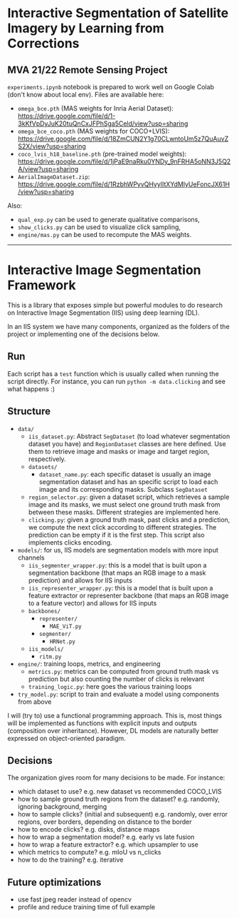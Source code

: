 # Interactive Segmentation of Satellite Imagery by Learning from Corrections
## MVA 21/22 Remote Sensing Project

`experiments.ipynb` notebook is prepared to work well on Google Colab (don't know about local env).
Files are available here:
- `omega_bce.pth` (MAS weights for Inria Aerial Dataset): https://drive.google.com/file/d/1-3kKfVpDyJuK20tuQnCxJFPhSga5Celd/view?usp=sharing
- `omega_bce_coco.pth` (MAS weights for COCO+LVIS): https://drive.google.com/file/d/18ZmCUN2Y1g70CLwntoUm5z7QuAuvZS2X/view?usp=sharing
- `coco_lvis_h18_baseline.pth` (pre-trained model weights): https://drive.google.com/file/d/1jPaE9naRku0YNDy_9nFRHA5oNN3J5Q2A/view?usp=sharing
- `AerialImageDataset.zip`: https://drive.google.com/file/d/1RzbhWPyvQHyylItXYdMlyUeFoncJX61H/view?usp=sharing

Also:
- `qual_exp.py` can be used to generate qualitative comparisons,
- `show_clicks.py` can be used to visualize click sampling,
- `engine/mas.py` can be used to recompute the MAS weights.

---------------------------------------------------------------------------------------------------------------------------

# Interactive Image Segmentation Framework

This is a library that exposes simple but powerful modules to do research on Interactive Image Segmentation (IIS) using deep learning (DL).


In an IIS system we have many components, organized as the folders of the project or implementing one of the decisions below.

## Run
Each script has a `test` function which is usually called when running the script directly. For instance, you can run `python -m data.clicking` and see what happens :)


## Structure
- `data/`
    - `iis_dataset.py`: Abstract `SegDataset` (to load whatever segmentation dataset you have) and `RegionDataset` classes are here defined. Use them to retrieve image and masks or image and target region, respectively.
    - `datasets/`
        - `dataset_name.py`: each specific dataset is usually an image segmentation dataset and has an specific script to load each image and its corresponding masks. Subclass `SegDataset`
    - `region_selector.py`: given a dataset script, which retrieves a sample image and its masks, we must select one ground truth mask from between these masks. Different strategies are implemented here.
    - `clicking.py`: given a ground truth mask, past clicks and a prediction, we compute the next click according to different strategies. The prediction can be empty if it is the first step. This script also implements clicks encoding.
- `models/`: for us, IIS models are segmentation models with more input channels
    - `iis_segmenter_wrapper.py`: this is a model that is built upon a segmentation backbone (that maps an RGB image to a mask prediction) and allows for IIS inputs
    - `iis_representer_wrapper.py`: this is a model that is built upon a feature extractor or representer backbone (that maps an RGB image to a feature vector) and allows for IIS inputs
    - `backbones/`
        - `representer/`
            - `MAE_ViT.py`
        - `segmenter/`
            - `HRNet.py`
    - `iis_models/`
        - `ritm.py`
- `engine/`: training loops, metrics, and engineering
    - `metrics.py`: metrics can be computed from ground truth mask vs prediction but also counting the number of clicks is relevant
    - `training_logic.py`: here goes the various training loops
- `try_model.py`: script to train and evaluate a model using components from above

I will (try to) use a functional programming approach. This is, most things will be implemented as functions with explicit inputs and outputs (composition over inheritance). However, DL models are naturally better expressed on object-oriented paradigm.

## Decisions
The organization gives room for many decisions to be made. For instance: 
- which dataset to use? e.g. new dataset vs recommended COCO_LVIS
- how to sample ground truth regions from the dataset? e.g. randomly, ignoring background, merging
- how to sample clicks? (initial and subsequent) e.g. randomly, over error regions, over borders, depending on distance to the border
- how to encode clicks? e.g. disks, distance maps
- how to wrap a segmentation model? e.g. early vs late fusion
- how to wrap a feature extractor? e.g. which upsampler to use
- which metrics to compute? e.g. mIoU vs n_clicks
- how to do the training? e.g. iterative

## Future optimizations

- use fast jpeg reader instead of opencv
- profile and reduce training time of full example
